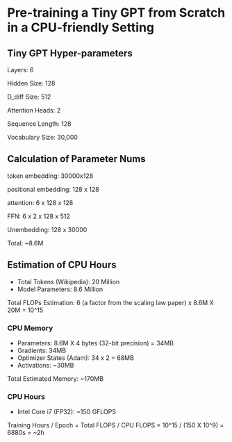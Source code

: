 # Pre-training a Tiny GPT from Scratch in a CPU-friendly Setting

## Tiny GPT Hyper-parameters
Layers: 6

Hidden Size: 128

D_diff Size: 512

Attention Heads: 2

Sequence Length: 128

Vocabulary Size: 30,000 

## Calculation of Parameter Nums

token embedding: 30000x128 

positional embedding: 128 x 128

attention: 6 x 128 x 128

FFN: 6 x 2 x 128 x 512

Unembedding: 128 x 30000

Total: ~8.6M

## Estimation of CPU Hours

* Total Tokens (Wikipedia): 20 Million
* Model Parameters: 8.6 Million

Total FLOPs Estimation: 6 (a factor from the scaling law paper) x 8.6M X 20M = 10^15

### CPU Memory

* Parameters: 8.6M X 4 bytes (32-bit precision) = 34MB
* Gradients: 34MB
* Optimizer States (Adam): 34 x 2 = 68MB
* Activations: ~30MB

Total Estimated Memory: ~170MB

### CPU Hours
* Intel Core i7 (FP32): ~150 GFLOPS

Training Hours / Epoch = Total FLOPS / CPU FLOPS = 10^15 / (150 X 10^9) = 6880s = ~2h 





